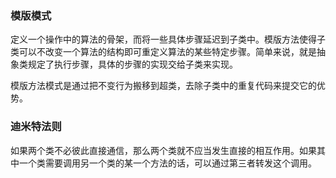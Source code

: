 ### 模版模式
定义一个操作中的算法的骨架，而将一些具体步骤延迟到子类中。模版方法使得子类可以不改变一个算法的结构即可重定义算法的某些特定步骤。简单来说，就是抽象类规定了执行步骤，具体的步骤的实现交给子类来实现。

模版方法模式是通过把不变行为搬移到超类，去除子类中的重复代码来提交它的优势。


### 迪米特法则
如果两个类不必彼此直接通信，那么两个类就不应当发生直接的相互作用。如果其中一个类需要调用另一个类的某一个方法的话，可以通过第三者转发这个调用。